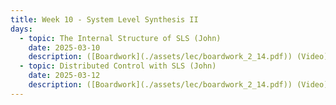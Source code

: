 ```yaml
---
title: Week 10 - System Level Synthesis II
days:
  - topic: The Internal Structure of SLS (John)
    date: 2025-03-10
    description: ([Boardwork](./assets/lec/boardwork_2_14.pdf)) (Video) <br /> Reading - LN 17, [ADLM 3](https://arxiv.org/pdf/1904.01634)
  - topic: Distributed Control with SLS (John)
    date: 2025-03-12
    description: ([Boardwork](./assets/lec/boardwork_2_14.pdf)) (Video) <br /> Reading - LN 18, [ADLM 4](https://arxiv.org/pdf/1904.01634)
---
```



<a id="Week11"></a>
